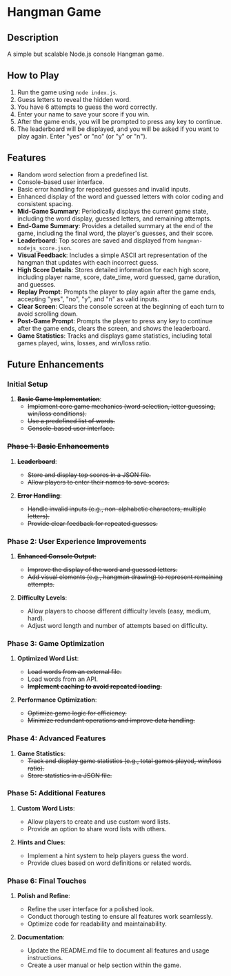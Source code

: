 # Hangman Game

## Description

A simple but scalable Node.js console Hangman game.

## How to Play

1. Run the game using `node index.js`.
2. Guess letters to reveal the hidden word.
3. You have 6 attempts to guess the word correctly.
4. Enter your name to save your score if you win.
5. After the game ends, you will be prompted to press any key to continue.
6. The leaderboard will be displayed, and you will be asked if you want to play again. Enter "yes" or "no" (or "y" or "n").

## Features

- Random word selection from a predefined list.
- Console-based user interface.
- Basic error handling for repeated guesses and invalid inputs.
- Enhanced display of the word and guessed letters with color coding and consistent spacing.
- **Mid-Game Summary**: Periodically displays the current game state, including the word display, guessed letters, and remaining attempts.
- **End-Game Summary**: Provides a detailed summary at the end of the game, including the final word, the player's guesses, and their score.
- **Leaderboard**: Top scores are saved and displayed from `hangman-nodejs_score.json`.
- **Visual Feedback**: Includes a simple ASCII art representation of the hangman that updates with each incorrect guess.
- **High Score Details**: Stores detailed information for each high score, including player name, score, date_time, word guessed, game duration, and guesses.
- **Replay Prompt**: Prompts the player to play again after the game ends, accepting "yes", "no", "y", and "n" as valid inputs.
- **Clear Screen**: Clears the console screen at the beginning of each turn to avoid scrolling down.
- **Post-Game Prompt**: Prompts the player to press any key to continue after the game ends, clears the screen, and shows the leaderboard.
- **Game Statistics**: Tracks and displays game statistics, including total games played, wins, losses, and win/loss ratio.

## Future Enhancements

### Initial Setup

1. ~~**Basic Game Implementation**~~:
   - ~~Implement core game mechanics (word selection, letter guessing, win/loss conditions).~~
   - ~~Use a predefined list of words.~~
   - ~~Console-based user interface.~~

### ~~Phase 1: Basic Enhancements~~
1. ~~**Leaderboard**~~:
   - ~~Store and display top scores in a JSON file.~~
   - ~~Allow players to enter their names to save scores.~~

2. ~~**Error Handling**~~:
   - ~~Handle invalid inputs (e.g., non-alphabetic characters, multiple letters).~~
   - ~~Provide clear feedback for repeated guesses.~~

### Phase 2: User Experience Improvements

1. ~~**Enhanced Console Output**:~~
   - ~~Improve the display of the word and guessed letters.~~
   - ~~Add visual elements (e.g., hangman drawing) to represent remaining attempts.~~

2. **Difficulty Levels**:
   - Allow players to choose different difficulty levels (easy, medium, hard).
   - Adjust word length and number of attempts based on difficulty.

### Phase 3: Game Optimization

1. **Optimized Word List**:
   - ~~Load words from an external file.~~
   - Load words from an API.
   - ~~**Implement caching to avoid repeated loading.**~~

2. **Performance Optimization**:
   - ~~Optimize game logic for efficiency.~~
   - ~~Minimize redundant operations and improve data handling.~~

### Phase 4: Advanced Features

1. **Game Statistics**:
   - ~~Track and display game statistics (e.g., total games played, win/loss ratio).~~
   - ~~Store statistics in a JSON file.~~

### Phase 5: Additional Features

1. **Custom Word Lists**:
    - Allow players to create and use custom word lists.
    - Provide an option to share word lists with others.

2. **Hints and Clues**:
    - Implement a hint system to help players guess the word.
    - Provide clues based on word definitions or related words.

### Phase 6: Final Touches

1. **Polish and Refine**:
    - Refine the user interface for a polished look.
    - Conduct thorough testing to ensure all features work seamlessly.
    - Optimize code for readability and maintainability.

2. **Documentation**:
    - Update the README.md file to document all features and usage instructions.
    - Create a user manual or help section within the game.

<!-- MD047/single-trailing-newline -->
<!-- MD022/blanks-around-headings -->
<!-- MD029/ol-prefix -->
